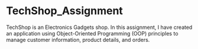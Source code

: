 # TechShop_Assignment
TechShop is an Electronics Gadgets shop. In this assignment, I have created an application using Object-Oriented Programming (OOP) principles to  manage customer information, product details, and orders.
